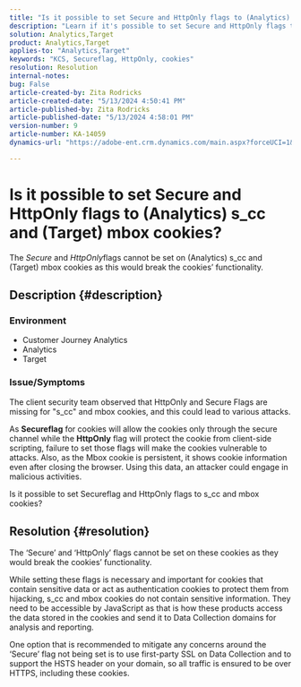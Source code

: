 ```yaml
---
title: "Is it possible to set Secure and HttpOnly flags to (Analytics) s_cc and (Target) mbox cookies?"
description: "Learn if it's possible to set Secure and HttpOnly flags to (Analytics) s_cc and (Target) mbox cookies."
solution: Analytics,Target
product: Analytics,Target
applies-to: "Analytics,Target"
keywords: "KCS, Secureflag, HttpOnly, cookies"
resolution: Resolution
internal-notes: 
bug: False
article-created-by: Zita Rodricks
article-created-date: "5/13/2024 4:50:41 PM"
article-published-by: Zita Rodricks
article-published-date: "5/13/2024 4:58:01 PM"
version-number: 9
article-number: KA-14059
dynamics-url: "https://adobe-ent.crm.dynamics.com/main.aspx?forceUCI=1&pagetype=entityrecord&etn=knowledgearticle&id=06f7b3e9-4811-ef11-9f8a-6045bd03c412"

---
```

# Is it possible to set Secure and HttpOnly flags to (Analytics) s_cc and (Target) mbox cookies?


The *Secure* and *HttpOnly*flags cannot be set on (Analytics) s_cc and (Target) mbox cookies as this would break the cookies’ functionality.

## Description {#description}


### Environment

- Customer Journey Analytics
- Analytics
- Target




### Issue/Symptoms



The client security team observed that HttpOnly and Secure Flags are missing for "s_cc" and mbox cookies, and this could lead to various attacks.

As <b>Secureflag</b> for cookies will allow the cookies only through the secure channel while the <b>HttpOnly</b> flag will protect the cookie from client-side scripting, failure to set those flags will make the cookies vulnerable to attacks. Also, as the Mbox cookie is persistent, it shows cookie information even after closing the browser. Using this data, an attacker could engage in malicious activities.

Is it possible to set Secureflag and HttpOnly flags to s_cc and mbox cookies?


## Resolution {#resolution}


The ‘Secure’ and ‘HttpOnly’ flags cannot be set on these cookies as they would break the cookies’ functionality.

While setting these flags is necessary and important for cookies that contain sensitive data or act as authentication cookies to protect them from hijacking, s_cc and mbox cookies do not contain sensitive information. They need to be accessible by JavaScript as that is how these products access the data stored in the cookies and send it to Data Collection domains for analysis and reporting.

One option that is recommended to mitigate any concerns around the ‘Secure’ flag not being set is to use first-party SSL on Data Collection and to support the HSTS header on your domain, so all traffic is ensured to be over HTTPS, including these cookies.
